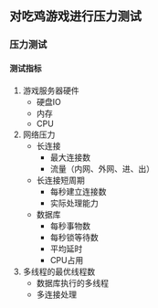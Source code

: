 ## 对吃鸡游戏进行压力测试

### 压力测试

#### 测试指标

1. 游戏服务器硬件
   - 硬盘IO
   - 内存
   - CPU
2. 网络压力
   - 长连接
     - 最大连接数
     - 流量（内网、外网、进、出）
   - 长连接短周期
     - 每秒建立连接数
     - 实际处理能力
   - 数据库
     - 每秒事物数
     - 每秒锁等待数
     - 平均延时
     - CPU占用
3. 多线程的最优线程数
   - 数据库执行的多线程
   - 多连接处理


